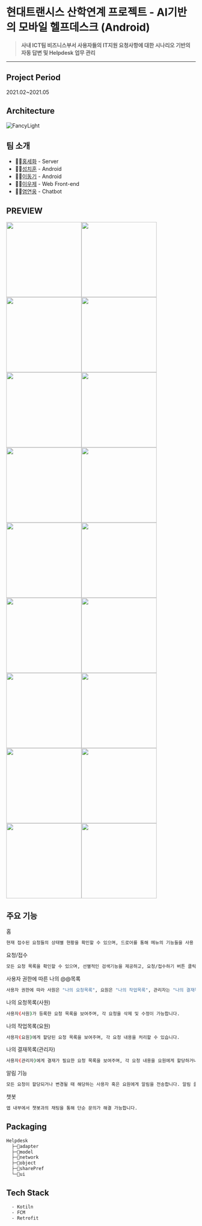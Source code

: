 # 현대트랜시스 산학연계 프로젝트 - AI기반의 모바일 헬프데스크 (Android)
> **사내 ICT팀 비즈니스부서 사용자들의 IT지원 요청사항에 대한 시나리오 기반의 자동 답변 및 Helpdesk 업무 관리**
---

## Project Period
2021.02~2021.05

## Architecture
![FancyLight](https://user-images.githubusercontent.com/50645183/119451429-33eba480-bd70-11eb-84e7-7fedb833434b.PNG)

## 팀 소개
- 🙋‍♂️[홍세화](https://github.com/jrhong95) - Server
- 💁‍♂️[성치훈](https://github.com/Chihoon-Sung) - Android
- 🙆‍♂️[이동기](https://github.com/rkdmf1026) - Android
- 🤷‍♂️[이우제](https://github.com/woojerry) - Web Front-end
- 🙎‍♂️[염연웅](https://github.com/bingoring) - Chatbot

## PREVIEW
<img width="200" src = "https://user-images.githubusercontent.com/50603273/164773602-f90f1de3-3b53-4a84-b782-d2ce5a3bcd60.png" /><img width="200" src = "https://user-images.githubusercontent.com/50603273/164773627-eb304355-4d4d-4f35-b49b-5b1b3edaa25a.png" /><img width="200" src = "https://user-images.githubusercontent.com/50603273/164773634-f34b879f-c706-44eb-8e02-18ad8ff426a0.png" /><img width="200" src = "https://user-images.githubusercontent.com/50603273/164773636-e1e659c2-1b7d-4b49-8835-ceaf08a3671c.png" /><img width="200" src = "https://user-images.githubusercontent.com/50603273/164773647-6e3567ad-dec9-4b96-92de-e12dbb795a67.png" /><img width="200" src = "https://user-images.githubusercontent.com/50603273/164773652-70a29268-d902-45c1-8bb7-5fa5494b6ca3.png" /><img width="200" src = "https://user-images.githubusercontent.com/50603273/164773655-d17bff0c-d2f9-4b2e-aa0d-c60ae90e6989.png" /><img width="200" src = "https://user-images.githubusercontent.com/50603273/164773658-d658f19b-1838-4711-8d65-4c1cb6a40553.png" /><img width="200" src = "https://user-images.githubusercontent.com/50603273/164773663-4474105d-4cf7-4f3f-95ff-a0502599079a.png" /><img width="200" src = "https://user-images.githubusercontent.com/50603273/164773665-3abff90d-d863-4c0c-89d9-c8bc15f34177.png" /><img width="200" src = "https://user-images.githubusercontent.com/50603273/164773666-7a1a6f61-7607-43e5-83dd-5b207379c60a.png" /><img width="200" src = "https://user-images.githubusercontent.com/50603273/164773671-d51514b9-7722-4eeb-ae91-c147d1e0e374.png" /><img width="200" src = "https://user-images.githubusercontent.com/50603273/164773674-f2adfb85-baa7-4fd3-90b9-ddd2be9295cb.png" /><img width="200" src = "https://user-images.githubusercontent.com/50603273/164773675-d2fabda7-45d1-427f-9f29-1a4db6cb3f2a.png" /><img width="200" src = "https://user-images.githubusercontent.com/50603273/164773677-8686f49d-9c11-4a02-af3e-83d18ee16867.png" /><img width="200" src = "https://user-images.githubusercontent.com/50603273/164773680-34386ef6-80c2-4831-8b0e-b01c817f2cf7.png" /><img width="200" src = "https://user-images.githubusercontent.com/50603273/164773682-6972e0cf-6513-489f-aea1-33b805bede1f.png" /><img width="200" src = "https://user-images.githubusercontent.com/50603273/164773685-dccb5b3e-03a6-49ff-a812-12475a4df3a8.png" />

## 주요 기능

홈
```bash
현재 접수된 요청들의 상태별 현황을 확인할 수 있으며, 드로어를 통해 메뉴의 기능들을 사용 가능합니다.
```

요청/접수
```bash
모든 요청 목록을 확인할 수 있으며, 선별적인 검색기능을 제공하고, 요청/접수하기 버튼 클릭 시 요청내용을 접수할 수 있습니다.
```

사용자 권한에 따른 나의 @@목록
```bash
사용자 권한에 따라 사원은 "나의 요청목록", 요원은 "나의 작업목록", 관리자는 "나의 결재목록"의 기능 사용이 가능합니다.
```

나의 요청목록(사원)
```bash
사용자(사원)가 등록한 요청 목록을 보여주며, 각 요청을 삭제 및 수정이 가능합니다.
```

나의 작업목록(요원)
```bash
사용자(요원)에게 할당된 요청 목록을 보여주며, 각 요청 내용을 처리할 수 있습니다.
```

나의 결재목록(관리자)
```bash
사용자(관리자)에게 결재가 필요한 요청 목록을 보여주며, 각 요청 내용을 요원에게 할당하거나 반려할 수 있습니다.
```

알림 기능
```bash
모든 요청이 할당되거나 변경될 때 해당하는 사용자 혹은 요원에게 알림을 전송합니다. 알림 클릭 시 관련된 화면으로 이동합니다.
```

챗봇
```bash
앱 내부에서 챗봇과의 채팅을 통해 단순 문의가 해결 가능합니다.
```

## Packaging
```bash
Helpdesk
  ├─📂adapter
  ├─📂model
  ├─📂network
  ├─📂object
  ├─📂sharePref
  └─📂ui      
```

## Tech Stack
```bash
  - Kotiln
  - FCM
  - Retrofit
```
